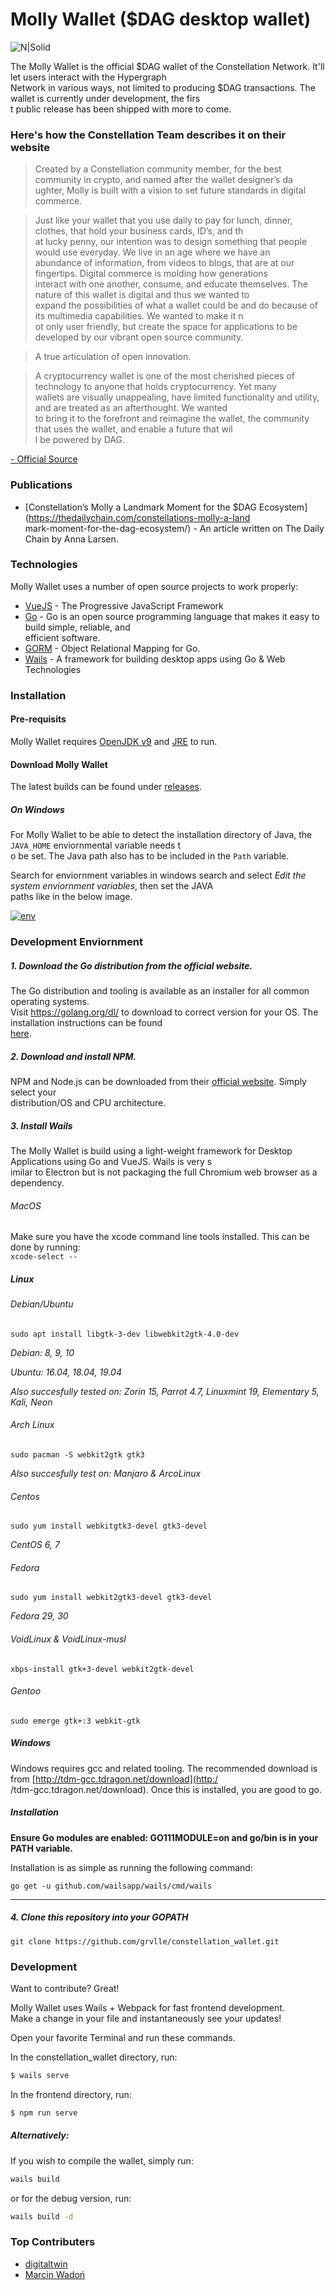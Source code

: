 # Molly Wallet ($DAG desktop wallet)  
  
![N|Solid](https://i.ibb.co/pKC9WMs/2020-02-06-1649x916-scrot.png)
  
The Molly Wallet is the official $DAG wallet of the Constellation Network. It'll let users interact with the Hypergraph  
Network in various ways, not limited to producing $DAG transactions. The wallet is currently under development, the firs  
t public release has been shipped with more to come.  
  
### Here's how the Constellation Team describes it on their website  
  
>Created by a Constellation community member, for the best community in crypto, and named after the wallet designer’s da  
ughter, Molly is built with a vision to set future standards in digital commerce.  
  
>Just like your wallet that you use daily to pay for lunch, dinner, clothes, that hold your business cards, ID’s, and th  
at lucky penny, our intention was to design something that people would use everyday. We live in an age where we have an  
abundance of information, from videos to blogs, that are at our fingertips. Digital commerce is molding how generations  
interact with one another, consume, and educate themselves. The nature of this wallet is digital and thus we wanted to  
expand the possibilities of what a wallet could be and do because of its multimedia capabilities. We wanted to make it n  
ot only user friendly, but create the space for applications to be developed by our vibrant open source community.  
  
>A true articulation of open innovation.  
  
>A cryptocurrency wallet is one of the most cherished pieces of technology to anyone that holds cryptocurrency. Yet many  
wallets are visually unappealing, have limited functionality and utility, and are treated as an afterthought. We wanted  
to bring it to the forefront and reimagine the wallet, the community that uses the wallet, and enable a future that wil  
l be powered by DAG.  
  
[- Official Source](https://constellationnetwork.io/technology/molly-wallet/)  
  
### Publications  
  
* [Constellation’s Molly a Landmark Moment for the $DAG Ecosystem](https://thedailychain.com/constellations-molly-a-land  
mark-moment-for-the-dag-ecosystem/) - An article written on The Daily Chain by Anna Larsen.  
  
### Technologies  
  
Molly Wallet uses a number of open source projects to work properly:  
  
* [VueJS](https://vuejs.org) - The Progressive JavaScript Framework  
* [Go](https://golang.org) - Go is an open source programming language that makes it easy to build simple, reliable, and  
efficient software.  
* [GORM](https://gorm.io) - Object Relational Mapping for Go.  
* [Wails](https://wails.app/) - A framework for building desktop apps using Go & Web Technologies  
  
### Installation  
  
#### Pre-requisits  
Molly Wallet requires [OpenJDK v9](https://java.com/) and [JRE](https://www.oracle.com/java/technologies/javase-jre8-downloads.html) to run.  
  
#### Download Molly Wallet  
The latest builds can be found under [releases](https://github.com/grvlle/constellation_wallet/releases).  
  
##### On Windows  
For Molly Wallet to be able to detect the installation directory of Java, the `JAVA_HOME` enviornmental variable needs t  
o be set. The Java path also has to be included in the `Path` variable.  
  
Search for enviornment variables in windows search and select *Edit the system enviornment variables*, then set the JAVA  
paths like in the below image.  
  
[![env](https://i.ibb.co/Br1M31s/envvars.png)](https://constellationnetwork.io/technology/molly-wallet/) 
  
  
### Development Enviornment  
  
##### 1. Download the Go distribution from the official website.  
  
The Go distribution and tooling is available as an installer for all common operating systems.  
Visit <https://golang.org/dl/> to download to correct version for your OS. The installation instructions can be found  
[here](https://golang.org/doc/install).  
  
##### 2. Download and install NPM.  
  
NPM and Node.js can be downloaded from their [official website](https://nodejs.org/en/download/). Simply select your  
distribution/OS and CPU architecture.  
  
##### 3. Install Wails  
  
The Molly Wallet is build using a light-weight framework for Desktop Applications using Go and VueJS. Wails is very s  
imilar to Electron but is not packaging the full Chromium web browser as a dependency.  
  
  
###### MacOS  
  
Make sure you have the xcode command line tools installed. This can be done by running:  
`xcode-select --`  
  
##### Linux  
###### Debian/Ubuntu  
  
`sudo apt install libgtk-3-dev libwebkit2gtk-4.0-dev`  
  
_Debian: 8, 9, 10_  
  
_Ubuntu: 16.04, 18.04, 19.04_  
  
_Also succesfully tested on: Zorin 15, Parrot 4.7, Linuxmint 19, Elementary 5, Kali, Neon_  
  
###### Arch Linux  
  
`sudo pacman -S webkit2gtk gtk3`  
  
_Also succesfully test on: Manjaro & ArcoLinux_  
  
###### Centos  
  
`sudo yum install webkitgtk3-devel gtk3-devel`  
  
_CentOS 6, 7_  
  
###### Fedora  
  
`sudo yum install webkit2gtk3-devel gtk3-devel`  
  
_Fedora 29, 30_  
  
###### VoidLinux & VoidLinux-musl  
  
`xbps-install gtk+3-devel webkit2gtk-devel`  
  
###### Gentoo  
  
`sudo emerge gtk+:3 webkit-gtk`  
  
##### Windows  
  
Windows requires gcc and related tooling. The recommended download is from [http://tdm-gcc.tdragon.net/download](http:/  
/tdm-gcc.tdragon.net/download). Once this is installed, you are good to go.  
  
##### Installation  
  
**Ensure Go modules are enabled: GO111MODULE=on and go/bin is in your PATH variable.**  
  
Installation is as simple as running the following command:  
  
`go get -u github.com/wailsapp/wails/cmd/wails`  
  
---  
  
##### 4. Clone this repository into your GOPATH  
  
`git clone https://github.com/grvlle/constellation_wallet.git`  
  
### Development  
  
Want to contribute? Great!  
  
Molly Wallet uses Wails + Webpack for fast frontend development.  
Make a change in your file and instantaneously see your updates!  
  
Open your favorite Terminal and run these commands.  
  
In the constellation_wallet directory, run:  
```sh  
$ wails serve  
```  
  
In the frontend directory, run:  
```sh  
$ npm run serve  
```  
  
##### Alternatively:  
If you wish to compile the wallet, simply run:  
```sh  
wails build  
```  
or for the debug version, run:  
```sh  
wails build -d  
```  
  
### Top Contributers  
* [digitaltwin](https://github.com/digitaltwinnn)  
* [Marcin Wadoń](https://github.com/marcinwadon)